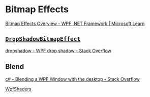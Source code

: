 # Bitmap Effects
[Bitmap Effects Overview - WPF .NET Framework | Microsoft Learn](https://learn.microsoft.com/en-us/dotnet/desktop/wpf/graphics-multimedia/bitmap-effects-overview?view=netframeworkdesktop-4.8)

## [`DropShadowBitmapEffect`](https://learn.microsoft.com/en-us/dotnet/api/system.windows.media.effects.dropshadowbitmapeffect)
[dropshadow - WPF drop shadow - Stack Overflow](https://stackoverflow.com/questions/2831062/wpf-drop-shadow)

## Blend
[c# - Blending a WPF Window with the desktop - Stack Overflow](https://stackoverflow.com/questions/23097424/blending-a-wpf-window-with-the-desktop)

[WpfShaders](https://github.com/mdschweda/WpfShaders)